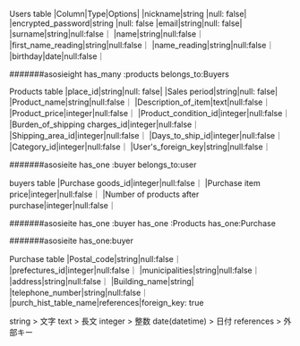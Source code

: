 Users table
|Column|Type|Options|
|nickname|string |null: false|
|encrypted_password|string |null: false
|email|string|null: false|
|surname|string|null:false｜
|name|string|null:false｜
|first_name_reading|string|null:false｜
|name_reading|string|null:false｜
|birthday|date|null:false｜

#######asosieight
has_many :products
belongs_to:Buyers


Products table
|place_id|string|null: false|
|Sales period|string|null: false|
|Product_name|string|null:false｜
|Description_of_item|text|null:false｜
|Product_price|integer|null:false｜
|Product_condition_id|integer|null:false｜
|Burden_of_shipping charges_id|integer|null:false｜
|Shipping_area_id|integer|null:false｜
|Days_to_ship_id|integer|null:false｜
|Category_id|integer|null:false｜
|User's_foreign_key|string|null:false｜

#######asosieite
has_one :buyer
belongs_to:user

buyers table
|Purchase goods_id|integer|null:false｜
|Purchase item price|integer|null:false｜
|Number of products after purchase|integer|null:false｜

#######asosieite
has_one :buyer
has_one :Products
has_one:Purchase

#######asosieite
has_one:buyer

Purchase table
|Postal_code|string|null:false｜
|prefectures_id|integer|null:false｜
|municipalities|string|null:false｜
|address|string|null:false｜
|Building_name|string|
|telephone_number|string|null:false｜
|purch_hist_table_name|references|foreign_key: true

string  >  文字
text  > 長文
integer > 整数
date(datetime) > 日付
references > 外部キー